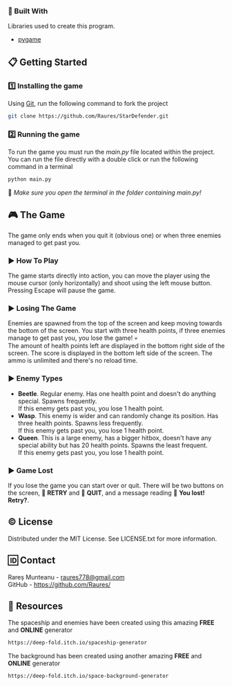### :hammer: Built With
Libraries used to create this program.<br>
* <a href="https://www.pygame.org/download.shtml">pygame</a>
## :clipboard: Getting Started
### :one: Installing the game
Using <a href="https://git-scm.com/downloads">Git</a>, run the following command to fork the project
```sh
git clone https://github.com/Raures/StarDefender.git
```
### :two: Running the game
To run the game you must run the *main.py* file located within the project.
You can run the file directly with a double click or run the following command in a terminal
```sh
python main.py
```
:small_red_triangle_down: *Make sure you open the terminal in the folder containing main.py!*
## :video_game: The Game
The game only ends when you quit it (obvious one) or when three enemies managed to get past you.
### :arrow_forward: How To Play
The game starts directly into action, you can move the player using the mouse cursor (only horizontally) and shoot using the left mouse button.
Pressing Escape will pause the game.
### :arrow_forward: Losing The Game
Enemies are spawned from the top of the screen and keep moving towards the bottom of the screen.
You start with three health points, if three enemies manage to get past you, you lose the game! :skull:<br>
The amount of health points left are displayed in the bottom right side of the screen.
The score is displayed in the bottom left side of the screen.
The ammo is unlimited and there's no reload time.
### :arrow_forward: Enemy Types
* **Beetle**.
Regular enemy. Has one health point and doesn't do anything special. Spawns frequently.<br>
If this enemy gets past you, you lose 1 health point.
* **Wasp**.
This enemy is wider and can randomly change its position. Has three health points. Spawns less frequently.<br>
If this enemy gets past you, you lose 1 health point.
* **Queen**.
This is a large enemy, has a bigger hitbox, doesn't have any special ability but has 20 health points. Spawns the least frequent.<br>
If this enemy gets past you, you lose 1 health point.
### :arrow_forward: Game Lost
If you lose the game you can start over or quit. There will be two buttons on the screen, :black_square_button: **RETRY** and :black_square_button: **QUIT**, and a message reading :closed_book: **You lost! Retry?**.
## :copyright: License
Distributed under the MIT License. See LICENSE.txt for more information.
## :id: Contact
Rareș Munteanu - raures778@gmail.com<br>
GitHub - https://github.com/Raures/
## :deciduous_tree: Resources
The spaceship and enemies have been created using this amazing **FREE** and **ONLINE** generator
```sh
https://deep-fold.itch.io/spaceship-generator
```
The background has been created using another amazing **FREE** and **ONLINE** generator
```sh
https://deep-fold.itch.io/space-background-generator
```
